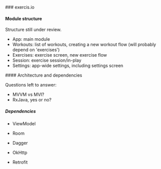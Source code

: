 ### exercis.io

#### Module structure

Structure still under review.

- App: main module
- Workouts: list of workouts, creating a new workout flow (will probably depend on 'exercises')
- Exercises: exercise screen, new exercise flow
- Session: exercise session/in-play
- Settings: app-wide settings, including settings screen

#### Architecture and dependencies

Questions left to answer:

- MVVM vs MVI?
- RxJava, yes or no?

##### Dependencies

- ViewModel
- Room

- Dagger

- OkHttp
- Retrofit
